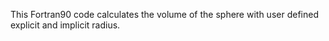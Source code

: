 This Fortran90 code calculates the volume of the sphere with user defined explicit and implicit radius. 

